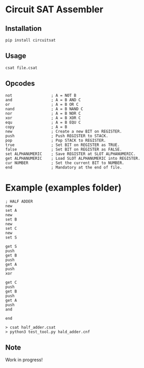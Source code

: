 # Circuit SAT Assembler

## Installation

    pip install circuitsat
  
## Usage  
    
    csat file.csat

## Opcodes

    not                 ; A = NOT B
    and                 ; A = B AND C
    or                  ; A = B OR C
    nand                ; A = B NAND C
    nor                 ; A = B NOR C
    xor                 ; A = B XOR C
    equ                 ; A = B EQU C
    copy                ; A = B
    new                 ; Create a new BIT on REGISTER.
    push                ; Push REGISTER to STACK.
    pop                 ; Pop STACK to REGISTER.
    true                ; Set BIT on REGISTER as TRUE.
    false               ; Set BIT on REGISTER as FALSE.
    set ALPHANUMERIC    ; Save REGISTER at SLOT ALPHANUMERIC.
    get ALPHANUMERIC    ; Load SLOT ALPHANUMERIC into REGISTER.
    cur NUMBER          ; Set the current BIT to NUMBER.
    end                 ; Mandatory at the end of file.

# Example (examples folder)

    
    ; HALF ADDER
    new
    set A
    new
    set B
    new
    set C
    new
    set S

    get S
    push
    get B
    push
    get A
    push
    xor

    get C
    push
    get B
    push
    get A
    push
    and

    end
    
    > csat half_adder.csat
    > python3 test_tool.py hald_adder.cnf
    
## Note
Work in progress!
